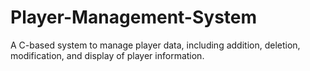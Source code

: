 # Player-Management-System
A C-based system to manage player data, including addition, deletion, modification, and display of player information.
